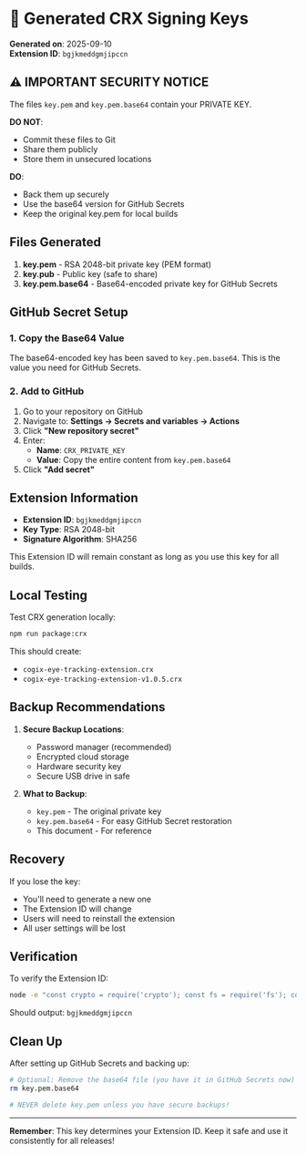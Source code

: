 # 🔐 Generated CRX Signing Keys

**Generated on**: 2025-09-10  
**Extension ID**: `bgjkmeddgmjipccn`

## ⚠️ IMPORTANT SECURITY NOTICE

The files `key.pem` and `key.pem.base64` contain your PRIVATE KEY. 

**DO NOT**:
- Commit these files to Git
- Share them publicly
- Store them in unsecured locations

**DO**:
- Back them up securely
- Use the base64 version for GitHub Secrets
- Keep the original key.pem for local builds

## Files Generated

1. **key.pem** - RSA 2048-bit private key (PEM format)
2. **key.pub** - Public key (safe to share)
3. **key.pem.base64** - Base64-encoded private key for GitHub Secrets

## GitHub Secret Setup

### 1. Copy the Base64 Value

The base64-encoded key has been saved to `key.pem.base64`. This is the value you need for GitHub Secrets.

### 2. Add to GitHub

1. Go to your repository on GitHub
2. Navigate to: **Settings → Secrets and variables → Actions**
3. Click **"New repository secret"**
4. Enter:
   - **Name**: `CRX_PRIVATE_KEY`
   - **Value**: Copy the entire content from `key.pem.base64`
5. Click **"Add secret"**

## Extension Information

- **Extension ID**: `bgjkmeddgmjipccn`
- **Key Type**: RSA 2048-bit
- **Signature Algorithm**: SHA256

This Extension ID will remain constant as long as you use this key for all builds.

## Local Testing

Test CRX generation locally:
```bash
npm run package:crx
```

This should create:
- `cogix-eye-tracking-extension.crx`
- `cogix-eye-tracking-extension-v1.0.5.crx`

## Backup Recommendations

1. **Secure Backup Locations**:
   - Password manager (recommended)
   - Encrypted cloud storage
   - Hardware security key
   - Secure USB drive in safe

2. **What to Backup**:
   - `key.pem` - The original private key
   - `key.pem.base64` - For easy GitHub Secret restoration
   - This document - For reference

## Recovery

If you lose the key:
- You'll need to generate a new one
- The Extension ID will change
- Users will need to reinstall the extension
- All user settings will be lost

## Verification

To verify the Extension ID:
```bash
node -e "const crypto = require('crypto'); const fs = require('fs'); const pubKey = fs.readFileSync('key.pub', 'utf8'); const keyObj = crypto.createPublicKey(pubKey); const keyDer = keyObj.export({type:'spki',format:'der'}); const hash = crypto.createHash('sha256').update(keyDer).digest(); const alphabet = 'abcdefghijklmnop'; let id = ''; for(let i=0; i<16; i++) id += alphabet[Math.floor(hash[i]/16)]; console.log('Extension ID:', id);"
```

Should output: `bgjkmeddgmjipccn`

## Clean Up

After setting up GitHub Secrets and backing up:
```bash
# Optional: Remove the base64 file (you have it in GitHub Secrets now)
rm key.pem.base64

# NEVER delete key.pem unless you have secure backups!
```

---

**Remember**: This key determines your Extension ID. Keep it safe and use it consistently for all releases!